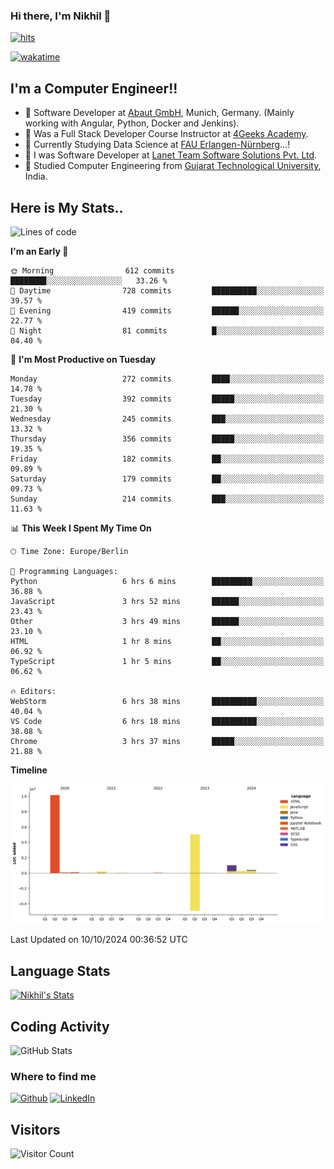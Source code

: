 ### Hi there, I'm Nikhil 👋

[![hits](https://hits.sh/github.com/silentsoft/hits.svg?color=2311cc)](https://hits.sh/github.com/silentsoft/hits/)

[![wakatime](https://wakatime.com/badge/user/369b6a3a-7953-4ff9-b7c7-be53d0a7ccc6.svg)](https://wakatime.com/@369b6a3a-7953-4ff9-b7c7-be53d0a7ccc6)

## I'm a  Computer Engineer!!

- 🌱 Software Developer at [Abaut GmbH](https://www.abaut.de/), Munich, Germany. (Mainly working with Angular, Python, Docker and Jenkins).
- 🌱 Was a Full Stack Developer Course Instructor at [4Geeks Academy](https://4geeks.com/).
- 🌱 Currently Studying Data Science at [FAU Erlangen-Nürnberg](https://www.fau.de/)...!
- 🌱 I was Software Developer at [Lanet Team Software Solutions Pvt. Ltd](https://lanetteam.com/).
- 🌱 Studied Computer Engineering from [Gujarat Technological University](https://www.gtu.ac.in/), India.

<h2>Here is My Stats..</h2>

<!--START_SECTION:waka-->
![Lines of code](https://img.shields.io/badge/From%20Hello%20World%20I%27ve%20Written-17.2%20million%20lines%20of%20code-blue)

**I'm an Early 🐤** 

```text
🌞 Morning                612 commits         ████████░░░░░░░░░░░░░░░░░   33.26 % 
🌆 Daytime                728 commits         ██████████░░░░░░░░░░░░░░░   39.57 % 
🌃 Evening                419 commits         ██████░░░░░░░░░░░░░░░░░░░   22.77 % 
🌙 Night                  81 commits          █░░░░░░░░░░░░░░░░░░░░░░░░   04.40 % 
```
📅 **I'm Most Productive on Tuesday** 

```text
Monday                   272 commits         ████░░░░░░░░░░░░░░░░░░░░░   14.78 % 
Tuesday                  392 commits         █████░░░░░░░░░░░░░░░░░░░░   21.30 % 
Wednesday                245 commits         ███░░░░░░░░░░░░░░░░░░░░░░   13.32 % 
Thursday                 356 commits         █████░░░░░░░░░░░░░░░░░░░░   19.35 % 
Friday                   182 commits         ██░░░░░░░░░░░░░░░░░░░░░░░   09.89 % 
Saturday                 179 commits         ██░░░░░░░░░░░░░░░░░░░░░░░   09.73 % 
Sunday                   214 commits         ███░░░░░░░░░░░░░░░░░░░░░░   11.63 % 
```


📊 **This Week I Spent My Time On** 

```text
🕑︎ Time Zone: Europe/Berlin

💬 Programming Languages: 
Python                   6 hrs 6 mins        █████████░░░░░░░░░░░░░░░░   36.88 % 
JavaScript               3 hrs 52 mins       ██████░░░░░░░░░░░░░░░░░░░   23.43 % 
Other                    3 hrs 49 mins       ██████░░░░░░░░░░░░░░░░░░░   23.10 % 
HTML                     1 hr 8 mins         ██░░░░░░░░░░░░░░░░░░░░░░░   06.92 % 
TypeScript               1 hr 5 mins         ██░░░░░░░░░░░░░░░░░░░░░░░   06.62 % 

🔥 Editors: 
WebStorm                 6 hrs 38 mins       ██████████░░░░░░░░░░░░░░░   40.04 % 
VS Code                  6 hrs 18 mins       ██████████░░░░░░░░░░░░░░░   38.08 % 
Chrome                   3 hrs 37 mins       █████░░░░░░░░░░░░░░░░░░░░   21.88 % 
```

**Timeline**

![Lines of Code chart](https://raw.githubusercontent.com/nikhilmaguwala/nikhilmaguwala/main/assets/bar_graph.png)


 Last Updated on 10/10/2024 00:36:52 UTC
<!--END_SECTION:waka-->

<h2>Language Stats</h2>

[![Nikhil's Stats](https://github-readme-stats.vercel.app/api/wakatime?username=nikhilmaguwala&layout=compact&title=Stats)](https://github.com/nikhilmaguwala)


<h2>Coding Activity</h2>

<p><img src="https://wakatime.com/share/@nikhilmaguwala/7dd532b8-3e5e-4c26-8c46-68cc27712a92.svg" alt="GitHub Stats"></p>

<h3>Where to find me</h3>
<p>
    <a href="https://github.com/nikhilmaguwala" target="_blank"><img alt="Github" src="https://img.shields.io/badge/GitHub-%2312100E.svg?&style=for-the-badge&logo=Github&logoColor=white" /></a>
    <a href="https://www.linkedin.com/in/nikhil-maguwala" target="_blank"><img alt="LinkedIn" src="https://img.shields.io/badge/linkedin-%230077B5.svg?&style=for-the-badge&logo=linkedin&logoColor=white" /></a> 
</p>


<h2>Visitors</h2>

![Visitor Count](https://profile-counter.glitch.me/nikhilmaguwala/count.svg)

[website]: https://nikhilmaguwala.github.io/
[instagram]: https://www.instagram.com/nikhil_maguwala/
[linkedin]: https://www.linkedin.com/in/nikhil-maguwala/

